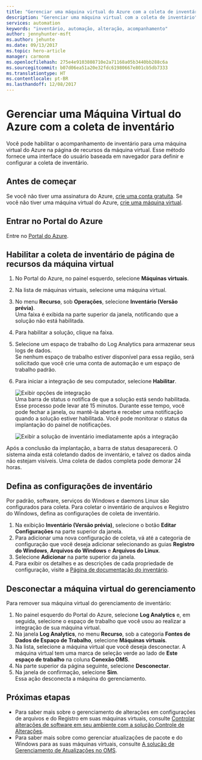 ```yaml
---
title: "Gerenciar uma máquina virtual do Azure com a coleta de inventário | Microsoft Docs"
description: "Gerenciar uma máquina virtual com a coleta de inventário"
services: automation
keywords: "inventário, automação, alteração, acompanhamento"
author: jennyhunter-msft
ms.author: jehunte
ms.date: 09/13/2017
ms.topic: hero-article
manager: carmonm
ms.openlocfilehash: 275e4e9103808710e2a71168a05b3440bb288c6a
ms.sourcegitcommit: b07d06ea51a20e32fdc61980667e801cb5db7333
ms.translationtype: HT
ms.contentlocale: pt-BR
ms.lasthandoff: 12/08/2017
---
```

# <a name="manage-an-azure-virtual-machine-with-inventory-collection"></a>Gerenciar uma Máquina Virtual do Azure com a coleta de inventário

Você pode habilitar o acompanhamento de inventário para uma máquina virtual do Azure na página de recursos da máquina virtual. Esse método fornece uma interface do usuário baseada em navegador para definir e configurar a coleta de inventário.

## <a name="before-you-begin"></a>Antes de começar
Se você não tiver uma assinatura do Azure, [crie uma conta gratuita](https://azure.microsoft.com/free/).
Se você não tiver uma máquina virtual do Azure, [crie uma máquina virtual](https://docs.microsoft.com/azure/virtual-machines/windows/quick-create-portal).

## <a name="sign-in-to-the-azure-portal"></a>Entrar no Portal do Azure
Entre no [Portal do Azure](https://portal.azure.com/).

## <a name="enable-inventory-collection-from-the-virtual-machine-resource-page"></a>Habilitar a coleta de inventário de página de recursos da máquina virtual

1. No Portal do Azure, no painel esquerdo, selecione **Máquinas virtuais**.
2. Na lista de máquinas virtuais, selecione uma máquina virtual.
3. No menu **Recurso**, sob **Operações**, selecione **Inventário (Versão prévia)**.  
    Uma faixa é exibida na parte superior da janela, notificando que a solução não está habilitada. 
4. Para habilitar a solução, clique na faixa.
5. Selecione um espaço de trabalho do Log Analytics para armazenar seus logs de dados.  
    Se nenhum espaço de trabalho estiver disponível para essa região, será solicitado que você crie uma conta de automação e um espaço de trabalho padrão. 
6. Para iniciar a integração de seu computador, selecione **Habilitar**.

   ![Exibir opções de integração](./media/automation-vm-inventory/inventory-onboarding-options.png)  
    Uma barra de status o notifica de que a solução está sendo habilitada. Esse processo pode levar até 15 minutos. Durante esse tempo, você pode fechar a janela, ou mantê-la aberta e receber uma notificação quando a solução estiver habilitada. Você pode monitorar o status da implantação do painel de notificações.

   ![Exibir a solução de inventário imediatamente após a integração](./media/automation-vm-inventory/inventory-onboarded.png)

Após a conclusão da implantação, a barra de status desaparecerá. O sistema ainda está coletando dados de inventário, e talvez os dados ainda não estejam visíveis. Uma coleta de dados completa pode demorar 24 horas.

## <a name="configure-your-inventory-settings"></a>Defina as configurações de inventário

Por padrão, software, serviços do Windows e daemons Linux são configurados para coleta. Para coletar o inventário de arquivos e Registro do Windows, defina as configurações de coleta de inventário.

1. Na exibição **Inventário (Versão prévia)**, selecione o botão **Editar Configurações** na parte superior da janela.
2. Para adicionar uma nova configuração de coleta, vá até a categoria de configuração que você deseja adicionar selecionando as guias **Registro do Windows**, **Arquivos do Windows** e **Arquivos do Linux**. 
3. Selecione **Adicionar** na parte superior da janela.
4. Para exibir os detalhes e as descrições de cada propriedade de configuração, visite a [Página de documentação do inventário](https://aka.ms/configinventorydocs).

## <a name="disconnect-your-virtual-machine-from-management"></a>Desconectar a máquina virtual do gerenciamento

Para remover sua máquina virtual do gerenciamento de inventário:

1. No painel esquerdo do Portal do Azure, selecione **Log Analytics** e, em seguida, selecione o espaço de trabalho que você usou ao realizar a integração de sua máquina virtual.
2. Na janela **Log Analytics**, no menu **Recurso**, sob a categoria **Fontes de Dados de Espaço de Trabalho**, selecione **Máquinas virtuais**. 
3. Na lista, selecione a máquina virtual que você deseja desconectar. A máquina virtual tem uma marca de seleção verde ao lado de **Este espaço de trabalho** na coluna **Conexão OMS**. 
4. Na parte superior da página seguinte, selecione **Desconectar**.
5. Na janela de confirmação, selecione **Sim**.  
    Essa ação desconecta a máquina do gerenciamento.

## <a name="next-steps"></a>Próximas etapas

* Para saber mais sobre o gerenciamento de alterações em configurações de arquivos e do Registro em suas máquinas virtuais, consulte [Controlar alterações de software em seu ambiente com a solução Controle de Alterações](../log-analytics/log-analytics-change-tracking.md).
* Para saber mais sobre como gerenciar atualizações de pacote e do Windows para as suas máquinas virtuais, consulte [A solução de Gerenciamento de Atualizações no OMS](../operations-management-suite/oms-solution-update-management.md).
